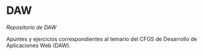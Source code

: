 # DAW
*Repositorio de DAW*

Apuntes y ejercicios correspondientes al temario del CFGS de Desarrollo de Aplicaciones Web (DAW).
